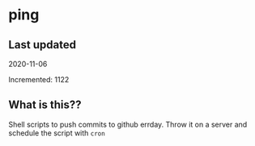 # ping

## Last updated
2020-11-06

Incremented: 1122

## What is this??
Shell scripts to push commits to github errday. Throw it on a server and schedule the script with `cron`
